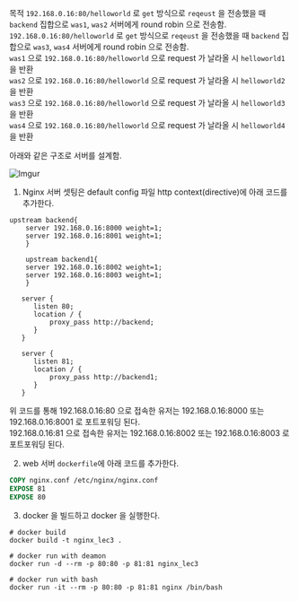 목적 
`192.168.0.16:80/helloworld` 로 `get` 방식으로 `reqeust` 을 전송했을 때 `backend` 집합으로 `was1`, `was2` 서버에게 round robin 으로 전송함.  
`192.168.0.16:80/helloworld` 로 `get` 방식으로 `reqeust` 을 전송했을 때 `backend` 집합으로 `was3`, `was4` 서버에게 round robin 으로 전송함.  
`was1` 으로 `192.168.0.16:80/helloworld` 으로 request 가 날라올 시 `helloworld1` 을 반환  
`was2` 으로 `192.168.0.16:80/helloworld` 으로 request 가 날라올 시 `helloworld2` 을 반환  
`was3` 으로 `192.168.0.16:80/helloworld` 으로 request 가 날라올 시 `helloworld3` 을 반환  
`was4` 으로 `192.168.0.16:80/helloworld` 으로 request 가 날라올 시 `helloworld4` 을 반환          
     
아래와 같은 구조로 서버를 설계함.


![Imgur](https://i.imgur.com/LSc28K0.png)

1. Nginx 서버 셋팅은 default config 파일 http context(directive)에 아래 코드를 추가한다.<br>
 
```shell script
upstream backend{
    server 192.168.0.16:8000 weight=1;
    server 192.168.0.16:8001 weight=1;
    }

    upstream backend1{
    server 192.168.0.16:8002 weight=1;
    server 192.168.0.16:8003 weight=1;
    }

   server {
      listen 80;
      location / {
          proxy_pass http://backend;
      }
   }

   server {
      listen 81;
      location / {
          proxy_pass http://backend1;
      }
   }  
```

위 코드를 통해 192.168.0.16:80 으로 접속한 유저는 192.168.0.16:8000 또는 192.168.0.16:8001 로 
포트포워딩 된다.     
192.168.0.16:81 으로 접속한 유저는 192.168.0.16:8002 또는 192.168.0.16:8003 로 
포트포워딩 된다.     

2. web 서버 `dockerfile`에 아래 코드를 추가한다.   

```dockerfile
COPY nginx.conf /etc/nginx/nginx.conf
EXPOSE 81
EXPOSE 80
```

3. docker 을 빌드하고 docker 을 실행한다.

```shell script
# docker build
docker build -t nginx_lec3 .

# docker run with deamon
docker run -d --rm -p 80:80 -p 81:81 nginx_lec3

# docker run with bash
docker run -it --rm -p 80:80 -p 81:81 nginx /bin/bash
```